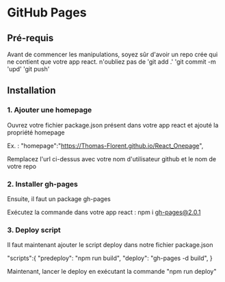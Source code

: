 # GitHub Pages
## Pré-requis
<p>Avant de commencer les manipulations, soyez sûr d'avoir un repo crée qui ne contient que votre app react.
n'oubliez pas de 'git add .' 'git commit -m 'upd' 'git push'</p>

## Installation
### 1. Ajouter une homepage

Ouvrez votre fichier package.json présent dans votre app react et ajouté la propriété homepage

Ex. : "homepage":"https://Thomas-Florent.github.io/React_Onepage",

Remplacez l'url ci-dessus avec votre nom d'utilisateur github et le nom de votre repo

### 2. Installer gh-pages

Ensuite, il faut un package gh-pages

Exécutez la commande dans votre app react :
npm i gh-pages@2.0.1

### 3. Deploy script

Il faut maintenant ajouter le script deploy dans notre fichier package.json

"scripts":{
 "predeploy": "npm run build",
 "deploy": "gh-pages -d build",
}

Maintenant, lancer le deploy en exécutant la commande "npm run deploy"
